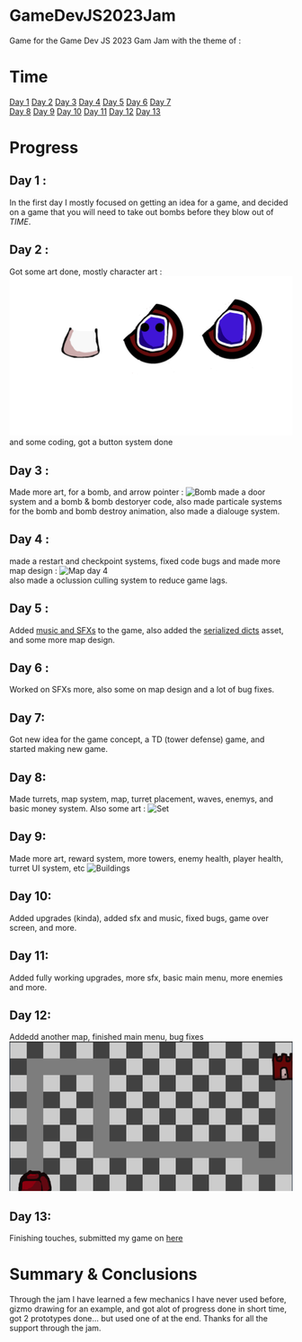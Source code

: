 # GameDevJS2023Jam

Game for the Game Dev JS 2023 Gam Jam with the theme of : 
# Time
<a href="https://github.com/DanPeled/GameDevJS2023Jam/blob/main/README.md#day-1-">Day 1</a>
<a href="https://github.com/DanPeled/GameDevJS2023Jam/blob/main/README.md#day-2-">Day 2</a>
<a href="https://github.com/DanPeled/GameDevJS2023Jam/blob/main/README.md#day-3-">Day 3</a>
<a href="https://github.com/DanPeled/GameDevJS2023Jam/blob/main/README.md#day-4">Day 4</a>
<a href="https://github.com/DanPeled/GameDevJS2023Jam/blob/main/README.md#day-5-">Day 5</a>
<a href="https://github.com/DanPeled/GameDevJS2023Jam/blob/main/README.md#day-6-">Day 6</a>
<a href="https://github.com/DanPeled/GameDevJS2023Jam/blob/main/README.md#day-7">Day 7</a></br>
<a href="https://github.com/DanPeled/GameDevJS2023Jam/blob/main/README.md#day-8">Day 8</a>
<a href="https://github.com/DanPeled/GameDevJS2023Jam/blob/main/README.md#day-9">Day 9</a>
<a href="https://github.com/DanPeled/GameDevJS2023Jam/blob/main/README.md#day-10">Day 10</a>
<a href="https://github.com/DanPeled/GameDevJS2023Jam/blob/main/README.md#day-11">Day 11</a>
<a href="https://github.com/DanPeled/GameDevJS2023Jam/blob/main/README.md#day-12">Day 12</a>
<a href="https://github.com/DanPeled/GameDevJS2023Jam/blob/main/README.md#day-13">Day 13</a>

# Progress

## Day 1 : 
In the first day I mostly focused on getting an idea for a game, and decided on a game that you will need to take out bombs before they blow out of *TIME*.

## Day 2 :
Got some art done, mostly character art : ![Tinytime](https://raw.githubusercontent.com/DanPeled/GameDevJS2023Jam/main/Assets/Animation/Art/TinyTime.png)
and some coding, got a button system done

## Day 3 : 
Made more art, for a bomb, and arrow pointer : ![Bomb](https://raw.githubusercontent.com/DanPeled/GameDevJS2023Jam/main/Assets/Animation/Art/Bomb.png) made a door system and a bomb & bomb destoryer code, also made particale systems for the bomb and bomb destroy animation, also made a dialouge system.

## Day 4 :
made a restart and checkpoint systems, fixed code bugs and made more map design : ![Map day 4](https://media.discordapp.net/attachments/1097134991772762184/1097135325383508079/image.png?width=557&height=463) </br>
also made a oclussion culling system to reduce game lags.

## Day 5 :
Added [music and SFXs](https://github.com/DanPeled/GameDevJS2023Jam/tree/main/Assets/Audio) to the game, also added the [serialized dicts](https://assetstore.unity.com/packages/tools/integration/serializabledictionary-90477) asset, and some more map design.

## Day 6 : 
Worked on SFXs more, also some on map design and a lot of bug fixes.

## Day 7:
Got new idea for the game concept, a TD (tower defense) game, and started making new game.

## Day 8:
Made turrets, map system, map, turret placement, waves, enemys, and basic money system. Also some art : ![Set](https://github.com/DanPeled/GameDevJS2023Jam/blob/main/Assets/Animation/Art/Set.png?raw=true)

## Day 9: 
Made more art, reward system, more towers, enemy health, player health, turret UI system, etc ![Buildings](https://github.com/DanPeled/GameDevJS2023Jam/blob/main/Assets/Buildings.png?raw=true)

## Day 10:
Added upgrades (kinda), added sfx and music, fixed bugs, game over screen, and more.

## Day 11:
Added fully working upgrades, more sfx, basic main menu, more enemies and more.

## Day 12:
Addedd another map, finished main menu, bug fixes ![new map](https://github.com/DanPeled/GameDevJS2023Jam/blob/main/Assets/Map02.png?raw=true)

## Day 13:
Finishing touches, submitted my game on [here](https://jeffrygames.itch.io/time-td)

# Summary & Conclusions
Through the jam I have learned a few mechanics I have never used before, gizmo drawing for an example, and got alot of progress done in short time, got 2 prototypes done... but used one of at the end. Thanks for all the support through the jam.
